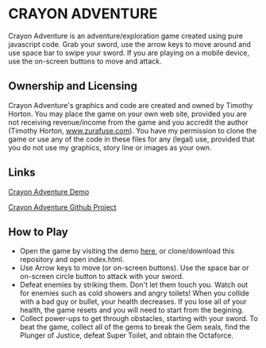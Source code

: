# CRAYON ADVENTURE

Crayon Adventure is an adventure/exploration game created using pure javascript code. Grab your sword, use the arrow keys to move around and use space bar to swipe your sword. If you are playing on a mobile device, use the on-screen buttons to move and attack.

## Ownership and Licensing

Crayon Adventure's graphics and code are created and owned by Timothy Horton.
You may place the game on your own web site, provided you are not receiving revenue/income from the game and you accredit the author (Timothy Horton, www.zurafuse.com).
You have my permission to clone the game or use any of the code in these files for any (legal) use, provided that you do not use my graphics, story line or images as your own.

## Links

[Crayon Adventure Demo](http://zurafuse.com/crayondungeon/)

[Crayon Adventure Github Project](https://github.com/zurafuse/Crayon-Adventure)

## How to Play

* Open the game by visiting the demo [here](http://zurafuse.com/crayondungeon/), or clone/download this repository and open index.html.
* Use Arrow keys to move (or on-screen buttons). Use the space bar or on-screen circle button to attack with your sword.
* Defeat enemies by striking them. Don't let them touch you. Watch out for enemies such as cold showers and angry toilets! When you collide with a bad guy or bullet, your health decreases. If you lose all of your health, the game resets and you will need to start from the begining.
* Collect power-ups to get through obstacles, starting with your sword. To beat the game, collect all of the gems to break the Gem seals, find the Plunger of Justice, defeat Super Toilet, and obtain the Octaforce.
